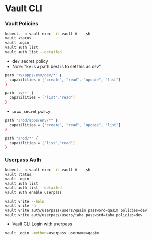 # Vault CLI

### Vault Policies
```bash
kubectl -n vault exec -it vault-0 -- sh
vault status
vault login
vault auth list 
vault auth list --detailed
```

- dev_secret_policy
- Note: "kv is a path best is to set this as dev"
```bash
path "kv/apps/env/dev/*" {
  capabilities = ["create", "read", "update", "list"]
}

path "kv/*" {
  capabilities = ["list","read"]
}
```

- prod_secret_policy
```bash
path "prod/apps/env/*" {
  capabilities = ["create", "read", "update", "list"]
}

path "prod/*" {
  capabilities = ["list","read"]
}
```

### Userpass Auth

```bash
kubectl -n vault exec -it vault-0 -- sh
vault status
vault login
vault auth list 
vault auth list --detailed
vault auth enable userpass

vault write --help
vault write -h
vault write auth/userpass/users/qasim password=qasim policies=dev
vault write auth/userpass/users/taha password=taha policies=dev
```

- Vault CLI Login with userpass
```bash
vault login -method=userpass username=qasim
```